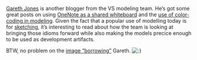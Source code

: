 [Gareth Jones](http://blogs.msdn.com/garethj/) is another blogger from
the VS modeling team. He’s got some great posts on using [OneNote as a
shared
whiteboard](http://blogs.msdn.com/garethj/archive/2004/10/13/241985.aspx)
and the [use of color-coding in
modeling](http://blogs.msdn.com/garethj/archive/2004/10/22/246268.aspx).
Given the fact that a popular use of modelling today is for
[sketching](http://www.martinfowler.com/bliki/UmlAsSketch.html), it’s
interesting to read about how the team is looking at bringing those
idioms forward while also making the models precice enough to be used as
development artifacts.

BTW, no problem on the [image
“borrowing”](http://blogs.msdn.com/garethj/archive/2004/10/27/248745.aspx)
Gareth.
![:)](http://devhawk.net/wp-includes/images/smilies/icon_smile.gif)
